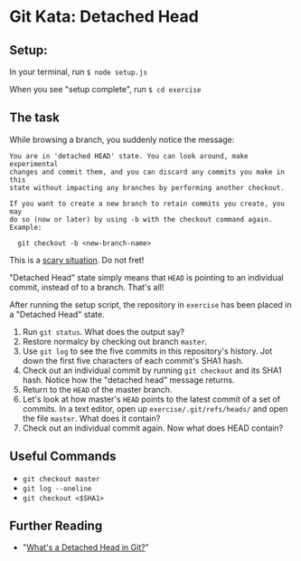 # Git Kata: Detached Head

## Setup:

In your terminal, run `$ node setup.js`

When you see "setup complete", run `$ cd exercise`

## The task

While browsing a branch, you suddenly notice the message:
```
You are in 'detached HEAD' state. You can look around, make experimental
changes and commit them, and you can discard any commits you make in this
state without impacting any branches by performing another checkout.

If you want to create a new branch to retain commits you create, you may
do so (now or later) by using -b with the checkout command again. Example:

  git checkout -b <new-branch-name>
```

This is a [scary situation](https://www.youtube.com/watch?v=EKM4zgXbYY8). Do not fret!

"Detached Head" state simply means that `HEAD` is pointing to an individual commit, instead of to a branch. That's all!

After running the setup script, the repository in `exercise` has been placed in a "Detached Head" state.

1. Run `git status`. What does the output say?
1. Restore normalcy by checking out branch `master`.
1. Use `git log` to see the five commits in this repository's history.  Jot down the first five characters of each commit's SHA1 hash.
1. Check out an individual commit by running `git checkout` and its SHA1 hash. Notice how the "detached head" message returns.
1. Return to the `HEAD` of the master branch.
1. Let's look at how master's `HEAD` points to the latest commit of a set of commits. In a text editor, open up `exercise/.git/refs/heads/` and open the file `master`.  What does it contain?
1. Check out an individual commit again. Now what does HEAD contain?

## Useful Commands
* `git checkout master`
* `git log --oneline`
* `git checkout <$SHA1>`

## Further Reading
* "[What's a Detached Head in Git?](https://www.git-tower.com/learn/git/faq/detached-head-when-checkout-commit)"
